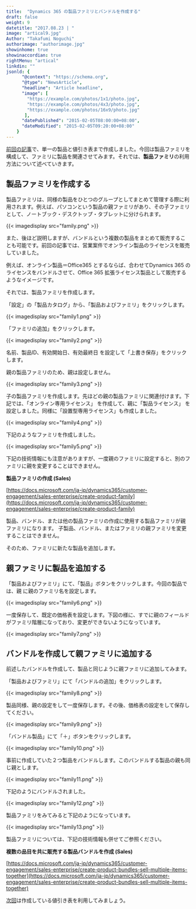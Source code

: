 ```yaml
---
title:  "Dynamics 365 の製品ファミリとバンドルを作成する"
draft: false
weight: 9
datetitle: "2017.08.23 | "
image: "artical9.jpg"
Author: "Takafumi Noguchi"
authorimage: "authorimage.jpg"
showinhome: true
showinaccordian: true
rightMenu: "artical"
linkdin: ""
jsonld: {
      "@context": "https://schema.org",
      "@type": "NewsArticle",
      "headline": "Article headline",
      "image": [
        "https://example.com/photos/1x1/photo.jpg",
        "https://example.com/photos/4x3/photo.jpg",
        "https://example.com/photos/16x9/photo.jpg"
       ],
      "datePublished": "2015-02-05T08:00:00+08:00",
      "dateModified": "2015-02-05T09:20:00+08:00"
    }
---
```

<!-- Intro  -->
[前回の記事](#)で、単一の製品と値引き表まで作成しました。今回は製品ファミリを構成して、ファミリに製品を関連させてみます。それでは、**製品ファミリ**の利用方法について述べていきます。


## 製品ファミリを作成する
製品ファミリは、同様の製品をひとつのグループとしてまとめて管理する際に利用されます。例えば、パソコンという製品の親ファミリがあり、その子ファミリとして、ノートブック・デスクトップ・タブレットに分けられます。
<!-- Image= family.png -->
{{< imagedisplay src="family.png" >}}

また、後ほど説明しますが、バンドルという複数の製品をまとめて販売することも可能です。前回の記事では、営業案件でオンライン製品のライセンスを販売していました。

例えば、オンライン製品＝Office365 とするならば、合わせてDynamics 365 のライセンスをバンドルさせて、Office 365 拡張ライセンス製品として販売するようなイメージです。

それでは、製品ファミリを作成します。

「設定」の「製品カタログ」から、「製品およびファミリ」をクリックします。
<!-- Image= family1.png -->
{{< imagedisplay src="family1.png" >}}

「ファミリの追加」をクリックします。
<!-- Image= family2.png -->
{{< imagedisplay src="family2.png" >}}

名前、製品ID、有効開始日、有効最終日 を設定して「上書き保存」をクリックします。

親の製品ファミリのため、親は設定しません。

<!-- Image= family3.png -->
{{< imagedisplay src="family3.png" >}}

子の製品ファミリを作成します。先ほどの親の製品ファミリに関連付けます。下記では、「オンライン専用ライセンス」 を作成して、親に「製品ライセンス」 を設定しました。同様に「設置型専用ライセンス」も作成しました。
<!-- Image= family4.png -->
{{< imagedisplay src="family4.png" >}}

下記のようなファミリを作成しました。
<!-- Image= family5.png -->
{{< imagedisplay src="family5.png" >}}

下記の技術情報にも注意がありますが、一度親のファミリに設定すると、別のファミリに親を変更することはできません。

**製品ファミリの作成 (Sales)**

[https://docs.microsoft.com/ja-jp/dynamics365/customer-engagement/sales-enterprise/create-product-family](https://docs.microsoft.com/ja-jp/dynamics365/customer-engagement/sales-enterprise/create-product-family)

<!-- Quate Box -->
製品、バンドル、または他の製品ファミリの作成に使用する製品ファミリが親ファミリになります。 子製品、バンドル、またはファミリの親ファミリを変更することはできません。

そのため、ファミリに新たな製品を追加します。


## 親ファミリに製品を追加する
「製品およびファミリ」にて、「製品」ボタンをクリックします。今回の製品では、親 に親のファミリ名を設定します。
<!-- Image= family6.png -->
{{< imagedisplay src="family6.png" >}}

一度保存して、既定の価格表を設定します。下図の様に、すでに親のフィールドがファミリ階層になっており、変更ができないようになっています。
<!-- Image= family7.png -->
{{< imagedisplay src="family7.png" >}}

## バンドルを作成して親ファミリに追加する
前述したバンドルを作成して、製品と同じように親ファミリに追加してみます。

「製品およびファミリ」にて「バンドルの追加」をクリックします。
<!-- Image= family8.png -->
{{< imagedisplay src="family8.png" >}}

製品同様、親の設定をして一度保存します。その後、価格表の設定をして保存してください。
<!-- Image= family9.png -->
{{< imagedisplay src="family9.png" >}}

「バンドル製品」にて「＋」ボタンをクリックします。
<!-- Image= family10.png -->
{{< imagedisplay src="family10.png" >}}

事前に作成していた２つ製品をバンドルします。このバンドルする製品の親も同じ親とします。
<!-- Image= family11.png -->
{{< imagedisplay src="family11.png" >}}

下記のようにバンドルされました。
<!-- Image= family12.png -->
{{< imagedisplay src="family12.png" >}}

製品ファミリをみてみると下記のようになっています。
<!-- Image= family13.png -->
{{< imagedisplay src="family13.png" >}}

製品ファミリについては、下記の技術情報も併せてご参照ください。

**複数の品目を共に販売する製品バンドルを作成 (Sales)**

[https://docs.microsoft.com/ja-jp/dynamics365/customer-engagement/sales-enterprise/create-product-bundles-sell-multiple-items-together](https://docs.microsoft.com/ja-jp/dynamics365/customer-engagement/sales-enterprise/create-product-bundles-sell-multiple-items-together)

[次回](#)は作成している値引き表を利用してみましょう。